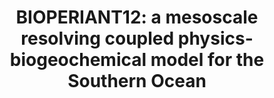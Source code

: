 ---
title: "BIOPERIANT12: a mesoscale resolving coupled physics-biogeochemical model for the Southern Ocean"
citation: "Chang, N., Nicholson, S.A., du Plessis, M., Lebehot, A.D., Mashifane, T., Moalusi, T.C., Mongwe, N.P. and Monteiro, P.M., 2025. BIOPERIANT12: a mesoscale resolving coupled physics-biogeochemical model for the Southern Ocean. Geoscientific Model Development Discussions."
category: submitted
---